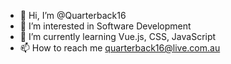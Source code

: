 - 👋 Hi, I’m @Quarterback16
- 👀 I’m interested in Software Development
- 🌱 I’m currently learning Vue.js, CSS, JavaScript
- 📫 How to reach me quarterback16@live.com.au

<!---
Quarterback16/Quarterback16 is a ✨ special ✨ repository because its `README.md` (this file) appears on your GitHub profile.
You can click the Preview link to take a look at your changes.
--->

